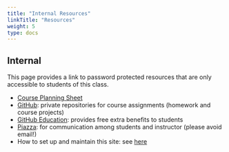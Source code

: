 ```yaml
---
title: "Internal Resources"
linkTitle: "Resources"
weight: 5
type: docs
---
```


## Internal

This page provides a link to password protected resources that are only accessible to students of this class.

- [Course Planning Sheet](https://bit.ly/3jHSNTP)
- [GitHub](https://github.com/personal): private repositories for course assignments (homework and course projects)
- [GitHub Education](https://education.github.com/): provides free extra benefits to students
- [Piazza](https://piazza.com/ucr/spring2018/gen242/home): for communication among students and instructor (please avoid email!)
- How to set up and maintain this site: see [here](https://girke.bioinformatics.ucr.edu/GEN242_docsy/rmarkdown/install/)
